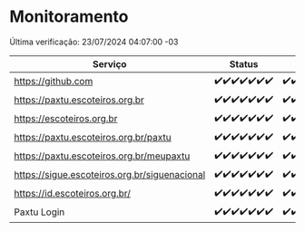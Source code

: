 # Monitoramento

Última verificação: 23/07/2024 04:07:00 -03

|Serviço|Status|Últimas 24h|
|---|---|---|
|https://github.com|<span title="2024-07-16: OK=24">✔️</span><span title="2024-07-17: OK=24">✔️</span><span title="2024-07-18: OK=23">✔️</span><span title="2024-07-19: OK=23">✔️</span><span title="2024-07-20: OK=24">✔️</span><span title="2024-07-21: OK=23">✔️</span><span title="2024-07-22: OK=6">✔️</span>|<span title="22/07/2024 04:07:00 -03 : 200">✔️</span><span title="22/07/2024 05:11:00 -03 : 200">✔️</span><span title="22/07/2024 06:09:00 -03 : 200">✔️</span><span title="22/07/2024 07:08:00 -03 : 200">✔️</span><span title="22/07/2024 08:06:00 -03 : 200">✔️</span><span title="22/07/2024 09:13:00 -03 : 200">✔️</span><span title="22/07/2024 10:12:00 -03 : 200">✔️</span><span title="22/07/2024 11:07:00 -03 : 200">✔️</span><span title="22/07/2024 12:07:00 -03 : 200">✔️</span><span title="22/07/2024 13:09:00 -03 : 200">✔️</span><span title="22/07/2024 14:06:00 -03 : 200">✔️</span><span title="22/07/2024 15:09:00 -03 : 200">✔️</span><span title="22/07/2024 16:05:00 -03 : 200">✔️</span><span title="22/07/2024 17:07:00 -03 : 200">✔️</span><span title="22/07/2024 18:06:00 -03 : 200">✔️</span><span title="22/07/2024 19:07:00 -03 : 200">✔️</span><span title="22/07/2024 20:06:00 -03 : 200">✔️</span><span title="22/07/2024 21:34:00 -03 : 200">✔️</span><span title="22/07/2024 22:57:00 -03 : 200">✔️</span><span title="22/07/2024 23:30:00 -03 : 200">✔️</span><span title="23/07/2024 00:08:00 -03 : 200">✔️</span><span title="23/07/2024 01:09:00 -03 : 200">✔️</span><span title="23/07/2024 02:07:00 -03 : 200">✔️</span><span title="23/07/2024 03:10:00 -03 : 200">✔️</span><span title="23/07/2024 04:07:00 -03 : 200">✔️</span>|
|https://paxtu.escoteiros.org.br|<span title="2024-07-16: OK=24">✔️</span><span title="2024-07-17: OK=24">✔️</span><span title="2024-07-18: OK=23">✔️</span><span title="2024-07-19: OK=23">✔️</span><span title="2024-07-20: OK=24">✔️</span><span title="2024-07-21: OK=23">✔️</span><span title="2024-07-22: OK=6">✔️</span>|<span title="22/07/2024 04:07:00 -03 : 200">✔️</span><span title="22/07/2024 05:11:00 -03 : 200">✔️</span><span title="22/07/2024 06:09:00 -03 : 200">✔️</span><span title="22/07/2024 07:08:00 -03 : 200">✔️</span><span title="22/07/2024 08:06:00 -03 : 200">✔️</span><span title="22/07/2024 09:13:00 -03 : 200">✔️</span><span title="22/07/2024 10:12:00 -03 : 200">✔️</span><span title="22/07/2024 11:07:00 -03 : 200">✔️</span><span title="22/07/2024 12:07:00 -03 : 200">✔️</span><span title="22/07/2024 13:09:00 -03 : 200">✔️</span><span title="22/07/2024 14:06:00 -03 : 200">✔️</span><span title="22/07/2024 15:09:00 -03 : 200">✔️</span><span title="22/07/2024 16:05:00 -03 : 200">✔️</span><span title="22/07/2024 17:07:00 -03 : 200">✔️</span><span title="22/07/2024 18:06:00 -03 : 200">✔️</span><span title="22/07/2024 19:07:00 -03 : 200">✔️</span><span title="22/07/2024 20:06:00 -03 : 200">✔️</span><span title="22/07/2024 21:34:00 -03 : 200">✔️</span><span title="22/07/2024 22:57:00 -03 : 200">✔️</span><span title="22/07/2024 23:30:00 -03 : 200">✔️</span><span title="23/07/2024 00:08:00 -03 : 200">✔️</span><span title="23/07/2024 01:09:00 -03 : 200">✔️</span><span title="23/07/2024 02:07:00 -03 : 200">✔️</span><span title="23/07/2024 03:10:00 -03 : 200">✔️</span><span title="23/07/2024 04:07:00 -03 : 200">✔️</span>|
|https://escoteiros.org.br|<span title="2024-07-16: OK=24">✔️</span><span title="2024-07-17: OK=24">✔️</span><span title="2024-07-18: OK=23">✔️</span><span title="2024-07-19: OK=23">✔️</span><span title="2024-07-20: OK=24">✔️</span><span title="2024-07-21: OK=23">✔️</span><span title="2024-07-22: OK=6">✔️</span>|<span title="22/07/2024 04:07:00 -03 : 200">✔️</span><span title="22/07/2024 05:11:00 -03 : 200">✔️</span><span title="22/07/2024 06:09:00 -03 : 200">✔️</span><span title="22/07/2024 07:08:00 -03 : 200">✔️</span><span title="22/07/2024 08:06:00 -03 : 200">✔️</span><span title="22/07/2024 09:13:00 -03 : 200">✔️</span><span title="22/07/2024 10:12:00 -03 : 200">✔️</span><span title="22/07/2024 11:07:00 -03 : 200">✔️</span><span title="22/07/2024 12:07:00 -03 : 200">✔️</span><span title="22/07/2024 13:09:00 -03 : 200">✔️</span><span title="22/07/2024 14:06:00 -03 : 200">✔️</span><span title="22/07/2024 15:09:00 -03 : 200">✔️</span><span title="22/07/2024 16:05:00 -03 : 200">✔️</span><span title="22/07/2024 17:07:00 -03 : 200">✔️</span><span title="22/07/2024 18:06:00 -03 : 200">✔️</span><span title="22/07/2024 19:07:00 -03 : 200">✔️</span><span title="22/07/2024 20:06:00 -03 : 200">✔️</span><span title="22/07/2024 21:34:00 -03 : 200">✔️</span><span title="22/07/2024 22:57:00 -03 : 200">✔️</span><span title="22/07/2024 23:30:00 -03 : 200">✔️</span><span title="23/07/2024 00:08:00 -03 : 200">✔️</span><span title="23/07/2024 01:09:00 -03 : 200">✔️</span><span title="23/07/2024 02:07:00 -03 : 200">✔️</span><span title="23/07/2024 03:10:00 -03 : 200">✔️</span><span title="23/07/2024 04:07:00 -03 : 200">✔️</span>|
|https://paxtu.escoteiros.org.br/paxtu|<span title="2024-07-16: OK=24">✔️</span><span title="2024-07-17: OK=24">✔️</span><span title="2024-07-18: OK=23">✔️</span><span title="2024-07-19: OK=23">✔️</span><span title="2024-07-20: OK=24">✔️</span><span title="2024-07-21: OK=23">✔️</span><span title="2024-07-22: OK=6">✔️</span>|<span title="22/07/2024 04:07:00 -03 : 200">✔️</span><span title="22/07/2024 05:11:00 -03 : 200">✔️</span><span title="22/07/2024 06:09:00 -03 : 200">✔️</span><span title="22/07/2024 07:08:00 -03 : 200">✔️</span><span title="22/07/2024 08:06:00 -03 : 200">✔️</span><span title="22/07/2024 09:13:00 -03 : 200">✔️</span><span title="22/07/2024 10:12:00 -03 : 200">✔️</span><span title="22/07/2024 11:07:00 -03 : 200">✔️</span><span title="22/07/2024 12:07:00 -03 : 200">✔️</span><span title="22/07/2024 13:09:00 -03 : 200">✔️</span><span title="22/07/2024 14:06:00 -03 : 200">✔️</span><span title="22/07/2024 15:09:00 -03 : 200">✔️</span><span title="22/07/2024 16:05:00 -03 : 200">✔️</span><span title="22/07/2024 17:07:00 -03 : 200">✔️</span><span title="22/07/2024 18:06:00 -03 : 200">✔️</span><span title="22/07/2024 19:07:00 -03 : 200">✔️</span><span title="22/07/2024 20:07:00 -03 : 200">✔️</span><span title="22/07/2024 21:34:00 -03 : 200">✔️</span><span title="22/07/2024 22:57:00 -03 : 200">✔️</span><span title="22/07/2024 23:30:00 -03 : 200">✔️</span><span title="23/07/2024 00:08:00 -03 : 200">✔️</span><span title="23/07/2024 01:09:00 -03 : 200">✔️</span><span title="23/07/2024 02:07:00 -03 : 200">✔️</span><span title="23/07/2024 03:10:00 -03 : 200">✔️</span><span title="23/07/2024 04:07:00 -03 : 200">✔️</span>|
|https://paxtu.escoteiros.org.br/meupaxtu|<span title="2024-07-16: OK=24">✔️</span><span title="2024-07-17: OK=24">✔️</span><span title="2024-07-18: OK=23">✔️</span><span title="2024-07-19: OK=23">✔️</span><span title="2024-07-20: OK=24">✔️</span><span title="2024-07-21: OK=23">✔️</span><span title="2024-07-22: OK=6">✔️</span>|<span title="22/07/2024 04:07:00 -03 : 200">✔️</span><span title="22/07/2024 05:11:00 -03 : 200">✔️</span><span title="22/07/2024 06:09:00 -03 : 200">✔️</span><span title="22/07/2024 07:08:00 -03 : 200">✔️</span><span title="22/07/2024 08:06:00 -03 : 200">✔️</span><span title="22/07/2024 09:13:00 -03 : 200">✔️</span><span title="22/07/2024 10:12:00 -03 : 200">✔️</span><span title="22/07/2024 11:07:00 -03 : 200">✔️</span><span title="22/07/2024 12:07:00 -03 : 200">✔️</span><span title="22/07/2024 13:09:00 -03 : 200">✔️</span><span title="22/07/2024 14:06:00 -03 : 200">✔️</span><span title="22/07/2024 15:09:00 -03 : 200">✔️</span><span title="22/07/2024 16:05:00 -03 : 200">✔️</span><span title="22/07/2024 17:07:00 -03 : 200">✔️</span><span title="22/07/2024 18:06:00 -03 : 200">✔️</span><span title="22/07/2024 19:07:00 -03 : 200">✔️</span><span title="22/07/2024 20:07:00 -03 : 200">✔️</span><span title="22/07/2024 21:34:00 -03 : 200">✔️</span><span title="22/07/2024 22:57:00 -03 : 200">✔️</span><span title="22/07/2024 23:30:00 -03 : 200">✔️</span><span title="23/07/2024 00:08:00 -03 : 200">✔️</span><span title="23/07/2024 01:09:00 -03 : 200">✔️</span><span title="23/07/2024 02:07:00 -03 : 200">✔️</span><span title="23/07/2024 03:10:00 -03 : 200">✔️</span><span title="23/07/2024 04:07:00 -03 : 200">✔️</span>|
|https://sigue.escoteiros.org.br/siguenacional|<span title="2024-07-16: OK=24">✔️</span><span title="2024-07-17: OK=24">✔️</span><span title="2024-07-18: OK=23">✔️</span><span title="2024-07-19: OK=23">✔️</span><span title="2024-07-20: OK=24">✔️</span><span title="2024-07-21: OK=23">✔️</span><span title="2024-07-22: OK=6">✔️</span>|<span title="22/07/2024 04:07:00 -03 : 200">✔️</span><span title="22/07/2024 05:11:00 -03 : 200">✔️</span><span title="22/07/2024 06:09:00 -03 : 200">✔️</span><span title="22/07/2024 07:08:00 -03 : 200">✔️</span><span title="22/07/2024 08:06:00 -03 : 200">✔️</span><span title="22/07/2024 09:13:00 -03 : 200">✔️</span><span title="22/07/2024 10:12:00 -03 : 200">✔️</span><span title="22/07/2024 11:07:00 -03 : 200">✔️</span><span title="22/07/2024 12:07:00 -03 : 200">✔️</span><span title="22/07/2024 13:09:00 -03 : 200">✔️</span><span title="22/07/2024 14:06:00 -03 : 200">✔️</span><span title="22/07/2024 15:09:00 -03 : 200">✔️</span><span title="22/07/2024 16:05:00 -03 : 200">✔️</span><span title="22/07/2024 17:07:00 -03 : 200">✔️</span><span title="22/07/2024 18:06:00 -03 : 200">✔️</span><span title="22/07/2024 19:07:00 -03 : 200">✔️</span><span title="22/07/2024 20:07:00 -03 : 200">✔️</span><span title="22/07/2024 21:34:00 -03 : 200">✔️</span><span title="22/07/2024 22:57:00 -03 : 200">✔️</span><span title="22/07/2024 23:30:00 -03 : 200">✔️</span><span title="23/07/2024 00:08:00 -03 : 200">✔️</span><span title="23/07/2024 01:09:00 -03 : 200">✔️</span><span title="23/07/2024 02:07:00 -03 : 200">✔️</span><span title="23/07/2024 03:10:00 -03 : 200">✔️</span><span title="23/07/2024 04:07:00 -03 : 200">✔️</span>|
|https://id.escoteiros.org.br/|<span title="2024-07-16: OK=24">✔️</span><span title="2024-07-17: OK=24">✔️</span><span title="2024-07-18: OK=23">✔️</span><span title="2024-07-19: OK=23">✔️</span><span title="2024-07-20: OK=24">✔️</span><span title="2024-07-21: OK=23">✔️</span><span title="2024-07-22: OK=6">✔️</span>|<span title="22/07/2024 04:07:00 -03 : 200">✔️</span><span title="22/07/2024 05:11:00 -03 : 200">✔️</span><span title="22/07/2024 06:09:00 -03 : 200">✔️</span><span title="22/07/2024 07:08:00 -03 : 200">✔️</span><span title="22/07/2024 08:06:00 -03 : 200">✔️</span><span title="22/07/2024 09:13:00 -03 : 200">✔️</span><span title="22/07/2024 10:12:00 -03 : 200">✔️</span><span title="22/07/2024 11:07:00 -03 : 200">✔️</span><span title="22/07/2024 12:07:00 -03 : 200">✔️</span><span title="22/07/2024 13:09:00 -03 : 200">✔️</span><span title="22/07/2024 14:06:00 -03 : 200">✔️</span><span title="22/07/2024 15:09:00 -03 : 200">✔️</span><span title="22/07/2024 16:05:00 -03 : 200">✔️</span><span title="22/07/2024 17:07:00 -03 : 200">✔️</span><span title="22/07/2024 18:06:00 -03 : 200">✔️</span><span title="22/07/2024 19:07:00 -03 : 200">✔️</span><span title="22/07/2024 20:07:00 -03 : 200">✔️</span><span title="22/07/2024 21:34:00 -03 : 200">✔️</span><span title="22/07/2024 22:57:00 -03 : 200">✔️</span><span title="22/07/2024 23:30:00 -03 : 200">✔️</span><span title="23/07/2024 00:08:00 -03 : 200">✔️</span><span title="23/07/2024 01:09:00 -03 : 200">✔️</span><span title="23/07/2024 02:07:00 -03 : 200">✔️</span><span title="23/07/2024 03:10:00 -03 : 200">✔️</span><span title="23/07/2024 04:07:00 -03 : 200">✔️</span>|
|Paxtu Login|<span title="2024-07-16: OK=24">✔️</span><span title="2024-07-17: OK=24">✔️</span><span title="2024-07-18: OK=23">✔️</span><span title="2024-07-19: OK=23">✔️</span><span title="2024-07-20: OK=24">✔️</span><span title="2024-07-21: OK=23">✔️</span><span title="2024-07-22: OK=6">✔️</span>|<span title="22/07/2024 04:07:00 -03 : 200">✔️</span><span title="22/07/2024 05:11:00 -03 : 200">✔️</span><span title="22/07/2024 06:09:00 -03 : 200">✔️</span><span title="22/07/2024 07:08:00 -03 : 200">✔️</span><span title="22/07/2024 08:06:00 -03 : 200">✔️</span><span title="22/07/2024 09:13:00 -03 : 200">✔️</span><span title="22/07/2024 10:12:00 -03 : 200">✔️</span><span title="22/07/2024 11:07:00 -03 : 200">✔️</span><span title="22/07/2024 12:08:00 -03 : 200">✔️</span><span title="22/07/2024 13:09:00 -03 : 200">✔️</span><span title="22/07/2024 14:06:00 -03 : 200">✔️</span><span title="22/07/2024 15:09:00 -03 : 200">✔️</span><span title="22/07/2024 16:05:00 -03 : 200">✔️</span><span title="22/07/2024 17:07:00 -03 : 200">✔️</span><span title="22/07/2024 18:06:00 -03 : 200">✔️</span><span title="22/07/2024 19:07:00 -03 : 200">✔️</span><span title="22/07/2024 20:07:00 -03 : 200">✔️</span><span title="22/07/2024 21:34:00 -03 : 200">✔️</span><span title="22/07/2024 22:57:00 -03 : 200">✔️</span><span title="22/07/2024 23:30:00 -03 : 200">✔️</span><span title="23/07/2024 00:08:00 -03 : 200">✔️</span><span title="23/07/2024 01:09:00 -03 : 200">✔️</span><span title="23/07/2024 02:07:00 -03 : 200">✔️</span><span title="23/07/2024 03:10:00 -03 : 200">✔️</span><span title="23/07/2024 04:07:00 -03 : 200">✔️</span>|
